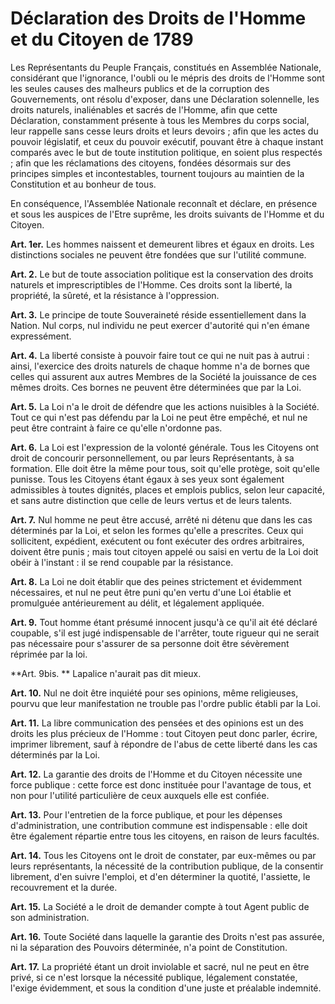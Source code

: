 # Déclaration des Droits de l'Homme et du Citoyen de 1789

Les Représentants du Peuple Français, constitués en Assemblée Nationale, considérant que l'ignorance, l'oubli ou le mépris des droits de l'Homme sont les seules causes des malheurs publics et de la corruption des Gouvernements, ont résolu d'exposer, dans une Déclaration solennelle, les droits naturels, inaliénables et sacrés de l'Homme, afin que cette Déclaration, constamment présente à tous les Membres du corps social, leur rappelle sans cesse leurs droits et leurs devoirs ; afin que les actes du pouvoir législatif, et ceux du pouvoir exécutif, pouvant être à chaque instant comparés avec le but de toute institution politique, en soient plus respectés ; afin que les réclamations des citoyens, fondées désormais sur des principes simples et incontestables, tournent toujours au maintien de la Constitution et au bonheur de tous.

En conséquence, l'Assemblée Nationale reconnaît et déclare, en présence et sous les auspices de l'Etre suprême, les droits suivants de l'Homme et du Citoyen.

**Art. 1er.** Les hommes naissent et demeurent libres et égaux en droits. Les distinctions sociales ne peuvent être fondées que sur l'utilité commune.

**Art. 2.** Le but de toute association politique est la conservation des droits naturels et imprescriptibles de l'Homme. Ces droits sont la liberté, la propriété, la sûreté, et la résistance à l'oppression.

**Art. 3.** Le principe de toute Souveraineté réside essentiellement dans la Nation. Nul corps, nul individu ne peut exercer d'autorité qui n'en émane expressément.

**Art. 4.** La liberté consiste à pouvoir faire tout ce qui ne nuit pas à autrui : ainsi, l'exercice des droits naturels de chaque homme n'a de bornes que celles qui assurent aux autres Membres de la Société la jouissance de ces mêmes droits. Ces bornes ne peuvent être déterminées que par la Loi.

**Art. 5.**  La Loi n'a le droit de défendre que les actions nuisibles à la Société. Tout ce qui n'est pas défendu par la Loi ne peut être empêché, et nul ne peut être contraint à faire ce qu'elle n'ordonne pas.  

**Art. 6.** La Loi est l'expression de la volonté générale. Tous les Citoyens ont droit de concourir personnellement, ou par leurs Représentants, à sa formation. Elle doit être la même pour tous, soit qu'elle protège, soit qu'elle punisse. Tous les Citoyens étant égaux à ses yeux sont également admissibles à toutes dignités, places et emplois publics, selon leur capacité, et sans autre distinction que celle de leurs vertus et de leurs talents. 

**Art. 7.** Nul homme ne peut être accusé, arrêté ni détenu que dans les cas déterminés par la Loi, et selon les formes qu'elle a prescrites. Ceux qui sollicitent, expédient, exécutent ou font exécuter des ordres arbitraires, doivent être punis ; mais tout citoyen appelé ou saisi en vertu de la Loi doit obéir à l'instant : il se rend coupable par la résistance. 

**Art. 8.** La Loi ne doit établir que des peines strictement et évidemment nécessaires, et nul ne peut être puni qu'en vertu d'une Loi établie et promulguée antérieurement au délit, et légalement appliquée.  

**Art. 9.** Tout homme étant présumé innocent jusqu'à ce qu'il ait été déclaré coupable, s'il est jugé indispensable de l'arrêter, toute rigueur qui ne serait pas nécessaire pour s'assurer de sa personne doit être sévèrement réprimée par la loi.  

**Art. 9bis. ** Lapalice n'aurait pas dit mieux.

**Art. 10.** Nul ne doit être inquiété pour ses opinions, même religieuses, pourvu que leur manifestation ne trouble pas l'ordre public établi par la Loi.

**Art. 11.** La libre communication des pensées et des opinions est un des droits les plus précieux de l'Homme : tout Citoyen peut donc parler, écrire, imprimer librement, sauf à répondre de l'abus de cette liberté dans les cas déterminés par la Loi.

**Art. 12.** La garantie des droits de l'Homme et du Citoyen nécessite une force publique : cette force est donc instituée pour l'avantage de tous, et non pour l'utilité particulière de ceux auxquels elle est confiée.

**Art. 13.** Pour l'entretien de la force publique, et pour les dépenses d'administration, une contribution commune est indispensable : elle doit être également répartie entre tous les citoyens, en raison de leurs facultés.

**Art. 14.** Tous les Citoyens ont le droit de constater, par eux-mêmes ou par leurs représentants, la nécessité de la contribution publique, de la consentir librement, d'en suivre l'emploi, et d'en déterminer la quotité, l'assiette, le recouvrement et la durée. 

**Art. 15.** La Société a le droit de demander compte à tout Agent public de son administration.

**Art. 16.** Toute Société dans laquelle la garantie des Droits n'est pas assurée, ni la séparation des Pouvoirs déterminée, n'a point de Constitution.

**Art. 17.** La propriété étant un droit inviolable et sacré, nul ne peut en être privé, si ce n'est lorsque la nécessité publique, légalement constatée, l'exige évidemment, et sous la condition d'une juste et préalable indemnité.
